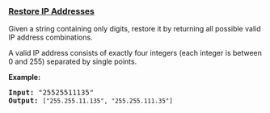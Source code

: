 ### [Restore IP Addresses](https://leetcode.com/problems/restore-ip-addresses)

<p>Given a string containing only digits, restore it by returning all possible valid IP address combinations.</p>

<p>A valid IP address consists of exactly four integers&nbsp;(each integer is between 0 and 255) separated by single points.</p>

<p><strong>Example:</strong></p>

<pre>
<strong>Input:</strong> &quot;25525511135&quot;
<strong>Output:</strong> <code>[&quot;255.255.11.135&quot;, &quot;255.255.111.35&quot;]
</code></pre>
